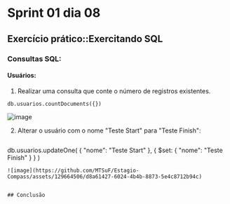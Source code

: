 # Sprint 01 dia 08

## Exercício prático::Exercitando SQL

### Consultas SQL:

#### Usuários:

1. Realizar uma consulta que conte o número de registros existentes.
   
  ```mongodb
db.usuarios.countDocuments({})
 ```
![image](https://github.com/MTSuF/Estagio-Compass/assets/129664506/f3f7cdfd-d4b8-4d2d-a776-dc036d02870d)

2. Alterar o usuário com o nome "Teste Start" para "Teste Finish":

    ```mongodb
db.usuarios.updateOne(
    { "nome": "Teste Start" },
    { $set: { "nome": "Teste Finish" } }
)
 ```
![image](https://github.com/MTSuF/Estagio-Compass/assets/129664506/d8a61427-6024-4b4b-8873-5e4c8712b94c)


## Conclusão












